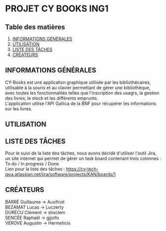# PROJET CY BOOKS ING1

## Table des matières
1. [INFORMATIONS GÉNÉRALES](#informations-générales)
2. [UTILISATION](#utilisation)
3. [LISTE DES TÂCHES](#liste-des-tâches)
4. [CRÉATEURS](#créateurs)

## INFORMATIONS GÉNÉRALES
CY-Books est une application graphique utilisée par les bibliothécaires, utilisable à la souris et au clavier permettant de gérer une bibliothèque, avec toutes les fonctionnalités telles que l'inscription des usagrs, la gestion des livres, le stock et les différents emprunts. <br />
L'application utilise l'API Gallica de la BNF pour récupérer les informations sur les livres.

## UTILISATION

## LISTE DES TÂCHES

Pour le suivi de la liste des tâches, nous avons décidé d'utiliser l'outil Jira, un site internet qui permet de gérer un task board contenant trois colonnes : To do / In progress / Done. <br />
Lien pour la liste des tâches : https://cy-tech-java.atlassian.net/jira/software/projects/KAN/boards/1

## CRÉATEURS
BARRÉ Guillaume -> Auxifruit <br />
BEZAMAT Lucas -> Luczerty <br />
DURÉCU Clément -> shxclem <br />
SENCÉE Raphaël -> gjjoifo <br />
VEROVE Augustin -> Hermeticis


